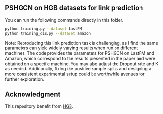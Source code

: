 ## PSHGCN on HGB datasets for link prediction

You can run the following commands directly in this folder.
```sh
python training.py --dataset LastFM
python training_dis.py --dataset amazon
```
Note: Reproducing this link prediction task is challenging, as I find the same parameters can yield widely varying results when run on different machines. The code provides the parameters for PSHGCN on LastFM and Amazon, which correspond to the results presented in the paper and were obtained on a specific machine. You may also adjust the Dropout rate and K as needed. Additionally, fixing the positive sample splits and designing a more consistent experimental setup could be worthwhile avenues for further exploration.


## Acknowledgment
This repository benefit from [HGB](https://github.com/THUDM/HGB/tree/master).